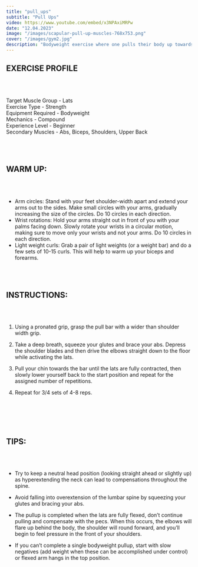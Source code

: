 ```yaml
---
title: "pull_ups"
subtitle: "Pull Ups"
video: https://www.youtube.com/embed/x3NPAxiMRPw
date: "12.04.2023"
image: "/images/scapular-pull-up-muscles-768x753.png"
cover: "/images/gym2.jpg"
description: "Bodyweight exercise where one pulls their body up towards a fixed bar, targeting upper back, arms and core muscles."
---
```


## EXERCISE PROFILE

&nbsp;  
&nbsp;

Target Muscle Group -
Lats  
Exercise Type - Strength  
Equipment Required - Bodyweight  
Mechanics - Compound  
Experience Level - Beginner  
Secondary Muscles -
Abs, Biceps, Shoulders, Upper Back
&nbsp;  
&nbsp;  
&nbsp;  
&nbsp;

## WARM UP:

&nbsp;  
&nbsp;

- Arm circles: Stand with your feet shoulder-width apart and extend your arms out to the sides. Make small circles with your arms, gradually increasing the size of the circles. Do 10 circles in each direction.
- Wrist rotations: Hold your arms straight out in front of you with your palms facing down. Slowly rotate your wrists in a circular motion, making sure to move only your wrists and not your arms. Do 10 circles in each direction.
- Light weight curls: Grab a pair of light weights (or a weight bar) and do a few sets of 10-15 curls. This will help to warm up your biceps and forearms.
  &nbsp;  
  &nbsp;  
  &nbsp;  
  &nbsp;

## INSTRUCTIONS:

&nbsp;  
&nbsp;

1. Using a pronated grip, grasp the pull bar with a wider than shoulder width grip.
2. Take a deep breath, squeeze your glutes and brace your abs. Depress the shoulder blades and then drive the elbows straight down to the floor while activating the lats.
3. Pull your chin towards the bar until the lats are fully contracted, then slowly lower yourself back to the start position and repeat for the assigned number of repetitions.
4. Repeat for 3/4 sets of 4-8 reps.

   &nbsp;  
   &nbsp;  
   &nbsp;  
   &nbsp;

## TIPS:

&nbsp;  
&nbsp;

- Try to keep a neutral head position (looking straight ahead or slightly up) as hyperextending the neck can lead to compensations throughout the spine.
- Avoid falling into overextension of the lumbar spine by squeezing your glutes and bracing your abs.
- The pullup is completed when the lats are fully flexed, don’t continue pulling and compensate with the pecs. When this occurs, the elbows will flare up behind the body, the shoulder will round forward, and you’ll begin to feel pressure in the front of your shoulders.
- If you can’t complete a single bodyweight pullup, start with slow negatives (add weight when these can be accomplished under control) or flexed arm hangs in the top position.

  &nbsp;  
  &nbsp;  
  &nbsp;  
  &nbsp;
